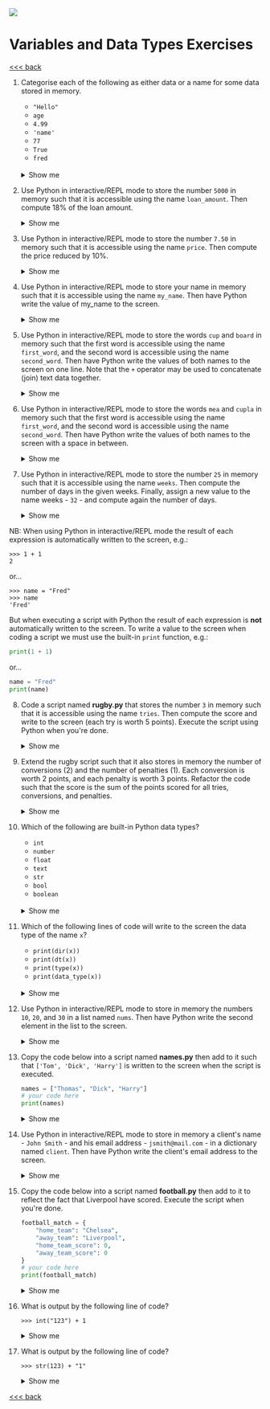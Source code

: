 <img src="https://github.com/stayahead-training/shared/blob/master/stayahead.png" />

# Variables and Data Types Exercises

[<<< back](README.md)

1. Categorise each of the following as either data or a name for some data stored in memory.

    - `"Hello"`
    - `age`
    - `4.99`
    - `'name'`
    - `77`
    - `True`
    - `fred`
    <br />
    <details>
    <summary>Show me</summary>
    
    - `"Hello"`: data; surrounded by quotes
    - `age`: name; no quotes; does not begin with a digit; is not a keyword
    - `4.99`: data; starts with a digit
    - `'name'`: data; surrounded by quotes
    - `77`: data; starts with a digit
    - `True`: data; is a keyword
    - `fred`: name; no quotes; does not begin with a digit; is not a keyword
</details>

2. Use Python in interactive/REPL mode to store the number `5000` in memory such that it is accessible using the name `loan_amount`. Then compute 18% of the loan amount.<details>
    <summary>Show me</summary>

    ```
    $ python
    >>> loan_amount = 5000
    >>> loan_amount * 0.18
    900.0
    >>> exit()
    ```
</details>

3. Use Python in interactive/REPL mode to store the number `7.50` in memory such that it is accessible using the name `price`. Then compute the price reduced by 10%.<details>
    <summary>Show me</summary>

    ```
    $ python
    >>> price = 7.50
    >>> price - price * 0.1
    6.75
    >>> exit()
    ```
</details>

4. Use Python in interactive/REPL mode to store your name in memory such that it is accessible using the name `my_name`. Then have Python write the value of my_name to the screen.<details>
    <summary>Show me</summary>

    ```
    $ python
    >>> my_name = "Stuart"
    >>> my_name
    'Stuart'
    >>> exit()
    ```
</details>

5. Use Python in interactive/REPL mode to store the words `cup` and `board` in memory such that the first word is accessible using the name `first_word`, and the second word is accessible using the name `second_word`. Then have Python write the values of both names to the screen on one line. Note that the `+` operator may be used to concatenate (join) text data together.<details>
    <summary>Show me</summary>

    ```
    $ python
    >>> first_word = "cup"
    >>> second_word = "board"
    >>> first_word + second_word
    'cupboard'
    >>> exit()
    ```
</details>

6. Use Python in interactive/REPL mode to store the words `mea` and `cupla` in memory such that the first word is accessible using the name `first_word`, and the second word is accessible using the name `second_word`. Then have Python write the values of both names to the screen with a space in between.<details>
    <summary>Show me</summary>

    ```
    $ python
    >>> first_word = "mea"
    >>> second_word = "culpa"
    >>> first_word + " " + second_word
    'mea cupla'
    >>> exit()
    ```
</details>

7. Use Python in interactive/REPL mode to store the number `25` in memory such that it is accessible using the name `weeks`. Then compute the number of days in the given weeks. Finally, assign a new value to the name weeks - `32` - and compute again the number of days.<details>
    <summary>Show me</summary>

    ```
    $ python
    >>> weeks = 25
    >>> weeks * 7
    175
    >>> weeks = 32
    >>> weeks * 7
    224
    >>> exit()
    ```
</details>

NB: When using Python in interactive/REPL mode the result of each expression is automatically written to the screen, e.g.:

```
>>> 1 + 1
2
```

or...

```
>>> name = "Fred"
>>> name
'Fred'
```

But when executing a script with Python the result of each expression is **not** automatically written to the screen. To write a value to the screen when coding a script we must use the built-in `print` function, e.g.:

```python
print(1 + 1)
```

or...

```python
name = "Fred"
print(name)
```

8. Code a script named <b>rugby.py</b> that stores the number `3` in memory such that it is accessible using the name `tries`. Then compute the score and write to the screen (each try is worth 5 points). Execute the script using Python when you're done.<details>
    <summary>Show me</summary>

    File contents:

    ```python
    tries = 3
    print(tries * 5)
    ```

    Commands:
    ```
    $ python rugby.py
    15
    ```
</details>

9. Extend the rugby script such that it also stores in memory the number of conversions (2) and the number of penalties (1). Each conversion is worth 2 points, and each penalty is worth 3 points. Refactor the code such that the score is the sum of the points scored for all tries, conversions, and penalties.<details>
    <summary>Show me</summary>

    File contents:

    ```python
    tries = 3
    conversions = 2
    penalties = 1
    print(tries * 5 + conversions * 2 + penalties * 3)
    ```

    Commands:

    ```
    $ python rugby.py
    22
    ```
</details>

10. Which of the following are built-in Python data types?

    - `int`
    - `number`
    - `float`
    - `text`
    - `str`
    - `bool`
    - `boolean`
    <br />
    <details>
    <summary>Show me</summary>
    
    - `int`
    - `float`
    - `str`
    - `bool`
</details>

11. Which of the following lines of code will write to the screen the data type of the name `x`?

    - `print(dir(x))`
    - `print(dt(x))`
    - `print(type(x))`
    - `print(data_type(x))`
    <br />
    <details>
    <summary>Show me</summary>

    - `print(type(x))`
</details>

12. Use Python in interactive/REPL mode to store in memory the numbers `10`, `20`, and `30` in a list named `nums`. Then have Python write the second element in the list to the screen.<details>
    <summary>Show me</summary>

    ```
    $ python
    >>> nums = [10, 20, 30]
    >>> nums[1]
    20
    >>> exit()
    ```
</details>

13. Copy the code below into a script named <b>names.py</b> then add to it such that `['Tom', 'Dick', 'Harry']` is written to the screen when the script is executed.

    ```python
    names = ["Thomas", "Dick", "Harry"]
    # your code here
    print(names)
    ``` 
    
    <details>
    <summary>Show me</summary>

    File contents:

    ```python
    names = ["Thomas", "Dick", "Harry"]
    names[0] = "Tom"
    print(names)
    ```

    Commands:

    ```
    $ python names.py
    ['Tom', 'Dick', 'Harry']
    ```
</details>

14. Use Python in interactive/REPL mode to store in memory a client's name - `John Smith` - and his email address - `jsmith@mail.com` - in a dictionary named `client`. Then have Python write the client's email address to the screen.<details>
    <summary>Show me</summary>

    ```
    $ python
    >>> client = {"name": "John Smith", "email": "jsmith@mail.com"}
    >>> client["email"]
    'jsmith@mail.com'
    >>> exit()
    ```
</details>

15. Copy the code below into a script named <b>football.py</b> then add to it to reflect the fact that Liverpool have scored. Execute the script when you're done.

    ```python
    football_match = {
        "home_team": "Chelsea",
        "away_team": "Liverpool",
        "home_team_score": 0,
        "away_team_score": 0
    }
    # your code here
    print(football_match)
    ```

    <details>
    <summary>Show me</summary>

    File contents:

    ```python
    football_match = {
        "home_team": "Chelsea",
        "away_team": "Liverpool",
        "home_team_score": 0,
        "away_team_score": 0
    }
    football_match["away_team_score"] = 1
    print(football_match)
    ```

    Commands:

    ```
    $ python football_match.py
    {'home_team': 'Chelsea', 'away_team': 'Liverpool', 'home_team_score': 0, 'away_team_score': 1}
    ```
</details>

16. What is output by the following line of code?

    ```
    >>> int("123") + 1
    ```

    <details>
    <summary>Show me</summary>

    ```
    124
    ```
</details>

17. What is output by the following line of code?

    ```
    >>> str(123) + "1"
    ```

    <details>
    <summary>Show me</summary>

    ```
    '1231'
    ```
</details>

[<<< back](README.md)